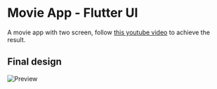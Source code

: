 # Movie App - Flutter UI

A movie app with two screen, follow [this youtube video]("https://www.youtube.com/watch?v=OgSLd2lH1FM&t=1406s") to achieve the result.

## Final design

![Preview](https://github.com/abuanwar072/Movie-Info---Flutter-UI/raw/master/movie_gif.gif)